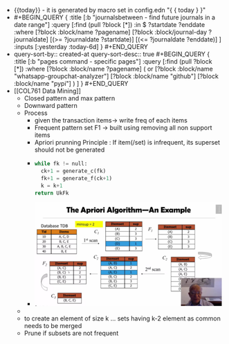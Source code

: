 - {{today}} - it is generated by macro set in config.edn "{ { today } }"
- #+BEGIN_QUERY
  {
  :title [:b "journalsbetween - find future journals in a date range"]
  :query [:find (pull ?block [*])
  :in $ ?startdate ?enddate
  :where
  [?block :block/name ?pagename]
  [?block :block/journal-day ?journaldate]
  [(>= ?journaldate ?startdate)]
  [(<= ?journaldate ?enddate)]
  ]
  :inputs [:yesterday :today-6d]
  }
  #+END_QUERY
- query-sort-by:: created-at
  query-sort-desc:: true
  #+BEGIN_QUERY
  {
  :title [:b "pages command - specific pages"]
  :query [:find (pull ?block [*])
  :where
  [?block :block/name ?pagename]
  ( or
  [?block :block/name "whatsapp-groupchat-analyzer"]
  [?block :block/name "github"]
  [?block :block/name "pypi"]
  )
  ]
  }
  #+END_QUERY
- [[COL761 Data Mining]]
	- Closed pattern and max pattern
	- Downward pattern
	- Process
		- given the transaction items-> write freq of each items
		- Frequent pattern set F1 -> built using removing all non support items
		- Apriori prunning Principle : If item(/set) is infrequent, its superset should not be generated
		- ```python
		  while fk != null:
		    ck+1 = generate_c(fk)
		    fk+1 = generate_f(ck+1)
		    k = k+1
		  return UkFk
		  ```
		- ![Screenshot 2025-01-14 at 15-51-20 2.2. The Apriori Algorithm Coursera.png](../assets/Screenshot_2025-01-14_at_15-51-20_2.2._The_Apriori_Algorithm_Coursera_1736850099772_0.png)
	-
	- to create an element of size k ... sets having k-2 element as common needs to be merged
	- Prune if subsets are not frequent